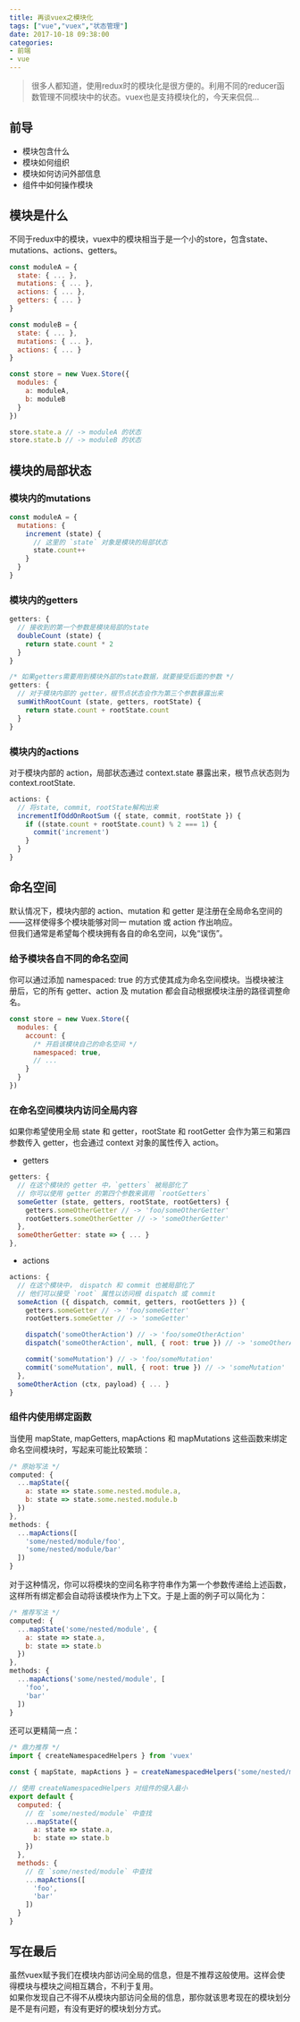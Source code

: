 ```yaml
---
title: 再谈vuex之模块化
tags: ["vue","vuex","状态管理"]
date: 2017-10-18 09:38:00
categories:
- 前端
- vue
---
```

> 很多人都知道，使用redux时的模块化是很方便的。利用不同的reducer函数管理不同模块中的状态。vuex也是支持模块化的，今天来侃侃...

<!-- more -->
## 前导
- 模块包含什么  
- 模块如何组织  
- 模块如何访问外部信息  
- 组件中如何操作模块  

## 模块是什么
不同于redux中的模块，vuex中的模块相当于是一个小的store，包含state、mutations、actions、getters。  
```js
const moduleA = {
  state: { ... },
  mutations: { ... },
  actions: { ... },
  getters: { ... }
}

const moduleB = {
  state: { ... },
  mutations: { ... },
  actions: { ... }
}

const store = new Vuex.Store({
  modules: {
    a: moduleA,
    b: moduleB
  }
})

store.state.a // -> moduleA 的状态
store.state.b // -> moduleB 的状态
```

## 模块的局部状态
### 模块内的mutations
```js
const moduleA = {
  mutations: {
    increment (state) {
      // 这里的 `state` 对象是模块的局部状态
      state.count++
    }
  }
}
```

### 模块内的getters
```js
getters: {
  // 接收到的第一个参数是模块局部的state
  doubleCount (state) {
    return state.count * 2
  }
}

/* 如果getters需要用到模块外部的state数据，就要接受后面的参数 */
getters: {
  // 对于模块内部的 getter，根节点状态会作为第三个参数暴露出来
  sumWithRootCount (state, getters, rootState) {
    return state.count + rootState.count
  }
}
```  

### 模块内的actions  
对于模块内部的 action，局部状态通过 context.state 暴露出来，根节点状态则为 context.rootState.  
```js
actions: {
  // 将state, commit, rootState解构出来
  incrementIfOddOnRootSum ({ state, commit, rootState }) {
    if ((state.count + rootState.count) % 2 === 1) {
      commit('increment')
    }
  }
}
```  

## 命名空间
默认情况下，模块内部的 action、mutation 和 getter 是注册在全局命名空间的——这样使得多个模块能够对同一 mutation 或 action 作出响应。  
但我们通常是希望每个模块拥有各自的命名空间，以免“误伤”。  

### 给予模块各自不同的命名空间  
你可以通过添加 namespaced: true 的方式使其成为命名空间模块。当模块被注册后，它的所有 getter、action 及 mutation 都会自动根据模块注册的路径调整命名。  
```js
const store = new Vuex.Store({
  modules: {
    account: {
      /* 开启该模块自己的命名空间 */
      namespaced: true,
      // ...
    }
  }
})
```  

### 在命名空间模块内访问全局内容
如果你希望使用全局 state 和 getter，rootState 和 rootGetter 会作为第三和第四参数传入 getter，也会通过 context 对象的属性传入 action。  
- getters  
```js
getters: {
  // 在这个模块的 getter 中，`getters` 被局部化了
  // 你可以使用 getter 的第四个参数来调用 `rootGetters`
  someGetter (state, getters, rootState, rootGetters) {
    getters.someOtherGetter // -> 'foo/someOtherGetter'
    rootGetters.someOtherGetter // -> 'someOtherGetter'
  },
  someOtherGetter: state => { ... }
},
```  

- actions  
```js
actions: {
  // 在这个模块中， dispatch 和 commit 也被局部化了
  // 他们可以接受 `root` 属性以访问根 dispatch 或 commit
  someAction ({ dispatch, commit, getters, rootGetters }) {
    getters.someGetter // -> 'foo/someGetter'
    rootGetters.someGetter // -> 'someGetter'

    dispatch('someOtherAction') // -> 'foo/someOtherAction'
    dispatch('someOtherAction', null, { root: true }) // -> 'someOtherAction'

    commit('someMutation') // -> 'foo/someMutation'
    commit('someMutation', null, { root: true }) // -> 'someMutation'
  },
  someOtherAction (ctx, payload) { ... }
}
``` 

### 组件内使用绑定函数  
当使用 mapState, mapGetters, mapActions 和 mapMutations 这些函数来绑定命名空间模块时，写起来可能比较繁琐：  
```js
/* 原始写法 */
computed: {
  ...mapState({
    a: state => state.some.nested.module.a,
    b: state => state.some.nested.module.b
  })
},
methods: {
  ...mapActions([
    'some/nested/module/foo',
    'some/nested/module/bar'
  ])
}
```  

对于这种情况，你可以将模块的空间名称字符串作为第一个参数传递给上述函数，这样所有绑定都会自动将该模块作为上下文。于是上面的例子可以简化为：  
```js
/* 推荐写法 */
computed: {
  ...mapState('some/nested/module', {
    a: state => state.a,
    b: state => state.b
  })
},
methods: {
  ...mapActions('some/nested/module', [
    'foo',
    'bar'
  ])
}
```  

还可以更精简一点：
```js
/* 鼎力推荐 */
import { createNamespacedHelpers } from 'vuex'

const { mapState, mapActions } = createNamespacedHelpers('some/nested/module')

// 使用 createNamespacedHelpers 对组件的侵入最小
export default {
  computed: {
    // 在 `some/nested/module` 中查找
    ...mapState({
      a: state => state.a,
      b: state => state.b
    })
  },
  methods: {
    // 在 `some/nested/module` 中查找
    ...mapActions([
      'foo',
      'bar'
    ])
  }
}
```  

## 写在最后  

虽然vuex赋予我们在模块内部访问全局的信息，但是不推荐这般使用。这样会使得模块与模块之间相互耦合，不利于复用。  
如果你发现自己不得不从模块内部访问全局的信息，那你就该思考现在的模块划分是不是有问题，有没有更好的模块划分方式。
